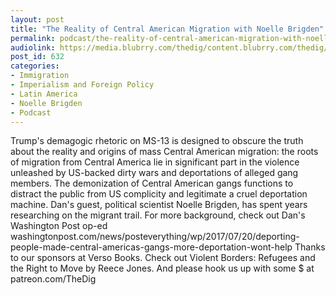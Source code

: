 ```yaml
---
layout: post
title: "The Reality of Central American Migration with Noelle Brigden"
permalink: podcast/the-reality-of-central-american-migration-with-noelle-brigden
audiolink: https://media.blubrry.com/thedig/content.blubrry.com/thedig/The_Dig_-_EP_68_-_Bridgen.mp3
post_id: 632
categories: 
- Immigration
- Imperialism and Foreign Policy
- Latin America
- Noelle Brigden
- Podcast
---
```


Trump's demagogic rhetoric on MS-13 is designed to obscure the truth about the reality and origins of mass Central American migration: the roots of migration from Central America lie in significant part in the violence unleashed by US-backed dirty wars and deportations of alleged gang members. The demonization of Central American gangs functions to distract the public from US complicity and legitimate a cruel deportation machine. Dan's guest, political scientist Noelle Brigden, has spent years researching on the migrant trail. For more background, check out Dan's Washington Post op-ed washingtonpost.com/news/posteverything/wp/2017/07/20/deporting-people-made-central-americas-gangs-more-deportation-wont-help Thanks to our sponsors at Verso Books. Check out Violent Borders: Refugees and the Right to Move by Reece Jones. And please hook us up with some $ at patreon.com/TheDig